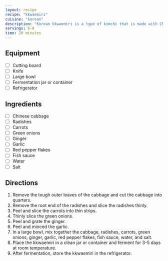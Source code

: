 ```yaml
---
layout: recipe
recipe: "kkwaemiri"
cuisine: "korean"
description: "Korean kkwaemiri is a type of kimchi that is made with Chinese cabbage, radishes, and a variety of other vegetables. It is typically fermented for a period of time before it is eaten."
servings: 6-8
time: 20 minutes
---
```


## Equipment
- [ ] Cutting board
- [ ] Knife
- [ ] Large bowl
- [ ] Fermentation jar or container
- [ ] Refrigerator

## Ingredients
- [ ] Chinese cabbage
- [ ] Radishes
- [ ] Carrots
- [ ] Green onions
- [ ] Ginger
- [ ] Garlic
- [ ] Red pepper flakes
- [ ] Fish sauce
- [ ] Water
- [ ] Salt

## Directions
1. Remove the tough outer leaves of the cabbage and cut the cabbage into quarters.
2. Remove the root end of the radishes and slice the radishes thinly.
3. Peel and slice the carrots into thin strips.
4. Thinly slice the green onions.
5. Peel and grate the ginger.
6. Peel and minced the garlic.
7. In a large bowl, mix together the cabbage, radishes, carrots, green onions, ginger, garlic, red pepper flakes, fish sauce, water, and salt.
8. Place the kkwaemiri in a clean jar or container and ferment for 3-5 days at room temperature.
9. After fermentation, store the kkwaemiri in the refrigerator.
